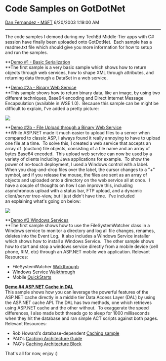 <div id="page">

# Code Samples on GotDotNet

[Dan Fernandez -
MSFT](https://social.msdn.microsoft.com/profile/Dan%20Fernandez%20-%20MSFT)
6/20/2003 1:19:00 AM

-----

<div id="content">

The code samples I demoed during my TechEd Middle-Tier apps with C\#
session have finally been uploaded onto GotDotNet.  Each sample has a
readme.txt file which should give you more information for how to setup
and run the samples. 

**[Demo \#1 - Basic
Serialization](http://www.gotdotnet.com/Community/UserSamples/Details.aspx?SampleGuid=be07d492-62c5-453b-afa4-8e6b4b3f1661)  
**The first sample is a very basic sample which shows how to return
objects through web services, how to shape XML through attributes, and
returning data through a DataSet in a web service.

**[Demo \#2a - Binary Web
Service](http://www.gotdotnet.com/Community/UserSamples/Details.aspx?SampleGuid=6b3c7999-636a-40c5-978a-ebb7190b54e0)  
**This sample shows how to return binary data, like an image, by using
two different techniques, Base64 encoding and Direct Internet Message
Encapsulation (available in WSE 1.0).  Because this sample can be might
be difficult to explain, I've added a pretty picture:

![](http://www.gotdotnet.com/team/danielfe/binary1.jpg)

**[Demo \#2b - File Upload through a Binary Web
Service](http://www.gotdotnet.com/Community/UserSamples/Details.aspx?SampleGuid=6b3c7999-636a-40c5-978a-ebb7190b54e0)  
**While ASP.NET made it much easier to upload files to a server when
compared to classic ASP, I always found it really annoying to have to
upload one file at a time.  To solve this, I created a web service that
accepts an array of  (custom) file objects, consisting of a file name
and an array of bytes Base64 encoded.  This upload web service can now
be used by a variety of clients including Java applications for
example.  To show the power of no-touch deployment, I used a Windows
control with a label. When you drag-and-drop files over the label, the
cursor changes to a "+" symbol, and if you release the mouse, the files
are sent as an array of objects and uploaded onto a directory on the web
service all at once.  I have a couple of thoughts on how I can improve
this, including asynchronous upload with a status bar, FTP upload, and a
dynamic client/server tree-view, but I just didn't have time.  I've
included an explaining what's going on below:

![](http://www.gotdotnet.com/team/danielfe/binary2.jpg)

**[Demo \#3 Windows
Services](http://www.gotdotnet.com/Community/UserSamples/Details.aspx?SampleGuid=d9b8000c-0683-4a33-bf08-1e7a5638e1d4)  
**The first sample shows how to use the FileSystemWatcher class in a
Windows service to monitor a directory and log all file changes,
renames, deletes into the Event Log.  It also includes a Windows Service
installer which shows how to install a Windows Service.  The other
sample shows how to start and stop a windows service directly from a
mobile device (cell phone, RIM, etc) through an ASP.NET mobile web
application. Relevant Resources:

  - FileSystemWatcher
    [Walkthrough](http://msdn.microsoft.com/library/default.asp?url=/library/en-us/vbcon/html/vbwlkWalkthroughReactingToFileSystemEvents.asp)
  - Windows Service
    [Walkthrough](http://msdn.microsoft.com/library/default.asp?url=/library/en-us/vbcon/html/vbwlkwalkthroughcreatingwindowsserviceapplication.asp)
  - Mobile
    [QuickStarts](http://samples.gotdotnet.com/mobilequickstart/default.aspx) 

**[Demo \#4 ASP.NET Cache in
DAL](http://www.gotdotnet.com/Community/UserSamples/Details.aspx?SampleGuid=94075769-7381-4529-9596-2e4f18ac1db6)**  
This sample shows how you can leverage the powerful features of the
ASP.NET cache directly in a middle tier Data Access Layer (DAL) by using
the ASP.NET cache API. The DAL has two methods, one which retrieves
using ASP.NET cache and the other without.  To exaggerate the speed
differences, I also made both threads go to sleep for 1000 milliseconds
when they hit the database and ran simple ACT scripts against both
pages.  Relevant Resources:

  - Rob Howard's database-dependent [Caching
    sample](http://gotdotnet.com/team/rhoward/SQLDependency.zip)
  - PAG's [Caching Architecture
    Guide](http://msdn.microsoft.com/library/default.asp?url=/library/en-us/dnbda/html/CachingArch.asp?frame=true)
  - PAG's [Caching Architecture
    Block](http://msdn.microsoft.com/library/default.asp?url=/library/en-us/dnpag/html/CachingBlock.asp)

That's all for now, enjoy :)

</div>

</div>
